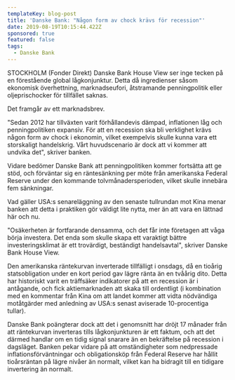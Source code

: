 ```yaml
---
templateKey: blog-post
title: 'Danske Bank: "Någon form av chock krävs för recession"'
date: 2019-08-19T10:15:44.422Z
sponsored: true
featured: false
tags:
  - Danske Bank
---
```

STOCKHOLM (Fonder Direkt) Danske Bank House View ser inge tecken på en förestående global lågkonjunktur. Detta då ingredienser såsom ekonomisk överhettning, marknadseufori, åtstramande penningpolitik eller oljeprischocker för tillfället saknas.



Det framgår av ett marknadsbrev.



"Sedan 2012 har tillväxten varit förhållandevis dämpad, inflationen låg och penningpolitiken expansiv. För att en recession ska bli verklighet krävs någon form av chock i ekonomin, vilket exempelvis skulle kunna vara ett storskaligt handelskrig. Vårt huvudscenario är dock att vi kommer att undvika det", skriver banken.



Vidare bedömer Danske Bank att penningpolitiken kommer fortsätta att ge stöd, och förväntar sig en räntesänkning per möte från amerikanska Federal Reserve under den kommande tolvmånadersperioden, vilket skulle innebära fem sänkningar.



Vad gäller USA:s senareläggning av den senaste tullrundan mot Kina menar banken att detta i praktiken gör väldigt lite nytta, mer än att vara en lättnad här och nu.



"Osäkerheten är fortfarande densamma, och det får inte företagen att våga börja investera. Det enda som skulle skapa ett varaktigt bättre investeringsklimat är ett trovärdigt, beständigt handelsavtal", skriver Danske Bank House View.



Den amerikanska räntekurvan inverterade tillfälligt i onsdags, då en tioårig statsobligation under en kort period gav lägre ränta än en tvåårig dito. Detta har historiskt varit en träffsäker indikatorer på att en recession är i antågande, och fick aktiemarknaden att skaka till ordentligt (i kombination med en kommentar från Kina om att landet kommer att vidta nödvändiga motåtgärder med anledning av USA:s senast aviserade 10-procentiga tullar).



Danske Bank poängterar dock att det i genomsnitt har dröjt 17 månader från att räntekurvan inverteras tills lågkonjunkturen är ett faktum, och att det därmed handlar om en tidig signal snarare än en bekräftelse på recession i dagsläget. Banken pekar vidare på att omständigheter som nedpressade inflationsförväntningar och obligationsköp från Federal Reserve har hållit tioårsräntan på lägre nivåer än normalt, vilket kan ha bidragit till en tidigare invertering än normalt.
